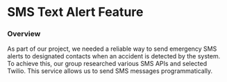 # SMS Text Alert Feature

### Overview

As part of our project, we needed a reliable way to send emergency SMS alerts to designated contacts when an accident is detected by the system. To achieve this, our group researched various SMS APIs and selected Twilio. This service allows us to send SMS messages programmatically.
